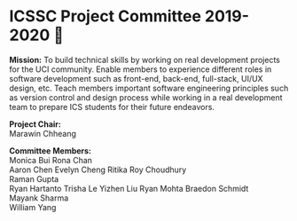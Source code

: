 # ICSSC Project Committee 2019-2020 🚀 

**Mission:** To build technical skills by working on real development projects for the UCI community. Enable members to experience different roles in software development such as front-end, back-end, full-stack, UI/UX design, etc. Teach members important software engineering principles such as version control and design process while working in a real development team to prepare ICS students for their future endeavors.

**Project Chair:**  
Marawin Chheang  
  
**Committee Members:**  
Monica Bui
Rona Chan   
Aaron Chen
Evelyn Cheng
Ritika Roy Choudhury  
Raman Gupta  
Ryan Hartanto
Trisha Le
Yizhen Liu
Ryan Mohta
Braedon Schmidt   
Mayank Sharma  
William Yang  
